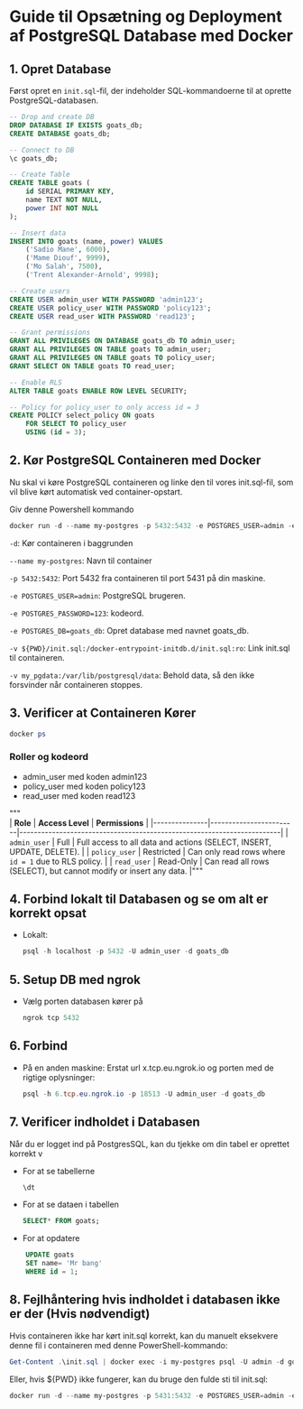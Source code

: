 # Guide til Opsætning og Deployment af PostgreSQL Database med Docker

## 1. Opret Database

Først opret en `init.sql`-fil, der indeholder SQL-kommandoerne til at oprette PostgreSQL-databasen.

```sql
-- Drop and create DB
DROP DATABASE IF EXISTS goats_db;
CREATE DATABASE goats_db;

-- Connect to DB
\c goats_db;

-- Create Table
CREATE TABLE goats (
    id SERIAL PRIMARY KEY,
    name TEXT NOT NULL,
    power INT NOT NULL
);

-- Insert data
INSERT INTO goats (name, power) VALUES 
    ('Sadio Mane', 6000),
    ('Mame Diouf', 9999),
    ('Mo Salah', 7500),
    ('Trent Alexander-Arnold', 9998);

-- Create users
CREATE USER admin_user WITH PASSWORD 'admin123';
CREATE USER policy_user WITH PASSWORD 'policy123';
CREATE USER read_user WITH PASSWORD 'read123';

-- Grant permissions
GRANT ALL PRIVILEGES ON DATABASE goats_db TO admin_user;
GRANT ALL PRIVILEGES ON TABLE goats TO admin_user;
GRANT ALL PRIVILEGES ON TABLE goats TO policy_user;
GRANT SELECT ON TABLE goats TO read_user;

-- Enable RLS
ALTER TABLE goats ENABLE ROW LEVEL SECURITY;

-- Policy for policy_user to only access id = 3
CREATE POLICY select_policy ON goats
    FOR SELECT TO policy_user
    USING (id = 3);
```

## 2. Kør PostgreSQL Containeren med Docker

Nu skal vi køre PostgreSQL containeren og linke den til vores init.sql-fil, som vil blive kørt automatisk ved container-opstart.

Giv denne Powershell kommando
```powershell
docker run -d --name my-postgres -p 5432:5432 -e POSTGRES_USER=admin -e POSTGRES_PASSWORD=123 -e POSTGRES_DB=goats_db -v ${PWD}/init.sql:/docker-entrypoint-initdb.d/init.sql:ro -v my_pgdata:/var/lib/postgresql/data postgres:latest
```

`-d`: Kør containeren i baggrunden

`--name my-postgres`: Navn til container

`-p 5432:5432`: Port 5432 fra containeren til port 5431 på din maskine.

`-e POSTGRES_USER=admin`: PostgreSQL brugeren.

`-e POSTGRES_PASSWORD=123`: kodeord.

`-e POSTGRES_DB=goats_db`: Opret database med navnet goats_db.

`-v ${PWD}/init.sql:/docker-entrypoint-initdb.d/init.sql:ro`: Link init.sql til containeren.

`-v my_pgdata:/var/lib/postgresql/data`: Behold data, så den ikke forsvinder når containeren stoppes.

## 3. Verificer at Containeren Kører
```powershell
docker ps
```

### Roller og kodeord
- admin_user med koden admin123
- policy_user med koden policy123
- read_user med koden read123

"""\
| **Role**      | **Access Level**       | **Permissions**                                                       |
|---------------|------------------------|------------------------------------------------------------------------|
| `admin_user`  | Full                   | Full access to all data and actions (SELECT, INSERT, UPDATE, DELETE). |
| `policy_user` | Restricted | Can only read rows where `id = 1` due to RLS policy.                  |
| `read_user`   | Read-Only              | Can read all rows (SELECT), but cannot modify or insert any data.     |"""

## 4. Forbind lokalt til Databasen og se om alt er korrekt opsat
- Lokalt:
    ```powershell
    psql -h localhost -p 5432 -U admin_user -d goats_db
    ```

## 5. Setup DB med ngrok
- Vælg porten databasen kører på
    ```powershell
    ngrok tcp 5432
    ```

## 6. Forbind 
- På en anden maskine: Erstat url x.tcp.eu.ngrok.io og porten med de rigtige oplysninger:
    ```powershell
    psql -h 6.tcp.eu.ngrok.io -p 18513 -U admin_user -d goats_db
    ```

## 7. Verificer indholdet i Databasen
Når du er logget ind på PostgresSQL, kan du tjekke om din tabel er oprettet korrekt
v
- For at se tabellerne
    ```sql
    \dt
    ```

- For at se dataen i tabellen
    ```sql
    SELECT* FROM goats;
    ```

- For at opdatere
```sql
    UPDATE goats
    SET name= 'Mr bang'
    WHERE id = 1;
```

## 8. Fejlhåntering hvis indholdet i databasen ikke er der (Hvis nødvendigt)
Hvis containeren ikke har kørt init.sql korrekt, kan du manuelt eksekvere denne fil i containeren med denne PowerShell-kommando:

```powershell
Get-Content .\init.sql | docker exec -i my-postgres psql -U admin -d goats_db
```

Eller, hvis ${PWD} ikke fungerer, kan du bruge den fulde sti til init.sql:
```powershell
docker run -d --name my-postgres -p 5431:5432 -e POSTGRES_USER=admin -e POSTGRES_PASSWORD=123 -e POSTGRES_DB=goats_db -v C:\Users\nicla\init.sql:/docker-entrypoint-initdb.d/init.sql:ro -v my_pgdata:/var/lib/postgresql/data postgres:latest
```
